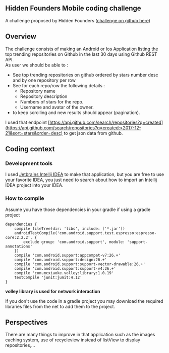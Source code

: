 ## Hidden Founders Mobile coding challenge
A challenge proposed by Hidden Founders ([challenge on github here](https://github.com/hiddenfounders/mobile-coding-challenge))
## Overview
The challenge consists of making an Android or Ios Application
listing the top trending repositories on Github in the last 30 days
using Github REST API.  
As user we should be able to :
* See top trending repositories on github ordered by stars number desc
 and by one repository per row
* See for each repo/row the following details :
  * Repository name
  * Repository description
  * Numbers of stars for the repo.
  * Username and avatar of the owner.
* to keep scrolling and new results should appear (pagination).  
 
I used that endpoint [https://api.github.com/search/repositories?q=created](https://api.github.com/search/repositories?q=created:>2017-12-21&sort=stars&order=desc)
to get json data from github.
## Coding context
### Development tools
I used [Jetbrains Intellij IDEA](https://www.jetbrains.com/idea) to make that application, but you are free to use 
your favorite IDEA, you just need to search about how to import an Intellij IDEA
project into your IDEA.

### How to compile
Assume you have those dependencies in your gradle if using a gradle project
```
dependencies {
    compile fileTree(dir: 'libs', include: ['*.jar'])
    androidTestCompile('com.android.support.test.espresso:espresso-core:2.2.2', {
        exclude group: 'com.android.support', module: 'support-annotations'
    })
    compile 'com.android.support:appcompat-v7:26.+'
    compile 'com.android.support:design:26.+'
    compile 'com.android.support:support-vector-drawable:26.+'
    compile 'com.android.support:support-v4:26.+'
    compile 'com.mcxiaoke.volley:library:1.0.19'
    testCompile 'junit:junit:4.12'
}
```
**volley library is used for network interaction**  

If you don't use the code in a gradle project you may download the required libraries files from the net 
to add them to the project.

## Perspectives
There are many things to improve in that application such as the images caching system,
use of recycleview  instead of listView to display repositories,... 